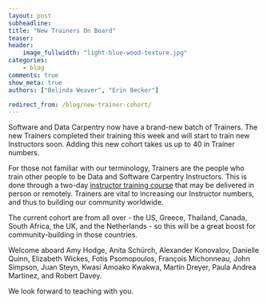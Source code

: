 ```yaml
---
layout: post
subheadline:
title: "New Trainers On Board"
teaser:
header:
    image_fullwidth: "light-blue-wood-texture.jpg"
categories:
    - blog
comments: true
show_meta: true
authors: ["Belinda Weaver", "Erin Becker"]

redirect_from: /blog/new-trainer-cohort/
---
```


Software and Data Carpentry now have a brand-new batch of Trainers.
The new Trainers completed their training this week and will start to train new Instructors soon.
Adding this new cohort takes us up to 40 in Trainer numbers.

For those not familiar with our terminology, Trainers are the
people who train other people to be Data and Software Carpentry Instructors. This is done through a
two-day [instructor training course](http://swcarpentry.github.io/instructor-training/) that may be delivered in person or
remotely. Trainers are vital to increasing our Instructor numbers, and thus to building our community worldwide.

The current cohort are from all over - the US, Greece, Thailand, Canada, South Africa, the UK, and the Netherlands - so this will be a great
boost for community-building in those countries.

Welcome aboard Amy Hodge, Anita Schürch, Alexander Konovalov,
Danielle Quinn, Elizabeth Wickes, Fotis Psomopoulos, François Michonneau, John Simpson, Juan Steyn, Kwasi Amoako Kwakwa,
Martin Dreyer, Paula Andrea Martinez, and Robert Davey.

We look forward to teaching with you.
